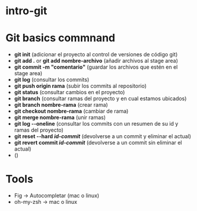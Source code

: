 # intro-git

# Git basics commnand

- <strong>git init</strong> (adicionar el proyecto al control de versiones de código git)
- <strong>git add .</strong> or <strong>git add nombre-archivo</strong> (añadir archivos al stage area)
- <strong>git commit -m "comentario"</strong> (guardar los archivos que estén en el stage area)
- <strong>git log</strong> (consultar los commits)
- <strong>git push origin rama</strong> (subir los commits al repositorio)
- <strong>git status</strong> (consultar cambios en el proyecto)
- <strong>git branch</strong> (consultar ramas del proyecto y en cual estamos ubicados)
- <strong>git branch nombre-rama</strong> (crear rama)
- <strong>git checkout nombre-rama</strong> (cambiar de rama)
- <strong>git merge nombre-rama</strong> (unir ramas)
- <strong>git log --oneline</strong> (consultar los commits con un resumen de su id y ramas del proyecto)
- <strong>git reset --hard <i>id-commit</i></strong> (devolverse a un commit y eliminar el actual)
- <strong>git revert commit <i>id-commit</i></strong> (devolverse a un commit sin eliminar el actual)
- <strong></strong> ()

# Tools

- Fig -> Autocompletar (mac o linux)
- oh-my-zsh -> mac o linux
